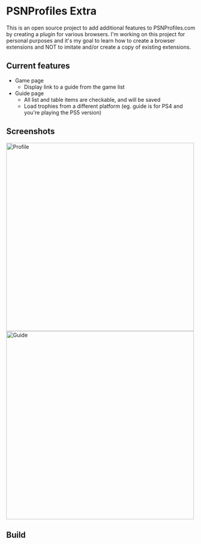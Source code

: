 # PSNProfiles Extra

This is an open source project to add additional features to PSNProfiles.com by creating a plugin for various browsers. I'm working on this project for personal purposes and it's my goal to learn how to create a browser extensions and NOT to imitate and/or create a copy of existing extensions.

## Current features

- Game page
  - Display link to a guide from the game list
- Guide page
  - All list and table items are checkable, and will be saved
  - Load trophies from a different platform (eg. guide is for PS4 and you're playing the PS5 version)

## Screenshots

<img src="https://github.com/Eppin/psnp-extra/assets/96589679/93ee7ef7-8e84-4537-bff5-da54eb2943a6" alt="Profile" width="500"/>
<img src="https://github.com/Eppin/psnp-extra/assets/96589679/c89081f8-5d3c-4a4f-94ea-7e358b11eaff" alt="Guide" width="500"/>

## Build
<todo>
